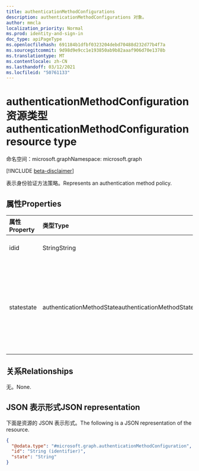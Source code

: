 ```yaml
---
title: authenticationMethodConfigurations
description: authenticationMethodConfigurations 对象。
author: mmcla
localization_priority: Normal
ms.prod: identity-and-sign-in
doc_type: apiPageType
ms.openlocfilehash: 691184b1dfbf0323204debd70488d232d77b4f7a
ms.sourcegitcommit: 9d98d9e9cc1e193850ab9b82aaaf906d70e1378b
ms.translationtype: MT
ms.contentlocale: zh-CN
ms.lasthandoff: 03/12/2021
ms.locfileid: "50761133"
---
```

# <a name="authenticationmethodconfiguration-resource-type"></a><span data-ttu-id="dcfbb-103">authenticationMethodConfiguration 资源类型</span><span class="sxs-lookup"><span data-stu-id="dcfbb-103">authenticationMethodConfiguration resource type</span></span>
<span data-ttu-id="dcfbb-104">命名空间：microsoft.graph</span><span class="sxs-lookup"><span data-stu-id="dcfbb-104">Namespace: microsoft.graph</span></span>

[!INCLUDE [beta-disclaimer](../../includes/beta-disclaimer.md)]

<span data-ttu-id="dcfbb-105">表示身份验证方法策略。</span><span class="sxs-lookup"><span data-stu-id="dcfbb-105">Represents an authentication method policy.</span></span>

## <a name="properties"></a><span data-ttu-id="dcfbb-106">属性</span><span class="sxs-lookup"><span data-stu-id="dcfbb-106">Properties</span></span>
|<span data-ttu-id="dcfbb-107">属性</span><span class="sxs-lookup"><span data-stu-id="dcfbb-107">Property</span></span>|<span data-ttu-id="dcfbb-108">类型</span><span class="sxs-lookup"><span data-stu-id="dcfbb-108">Type</span></span>|<span data-ttu-id="dcfbb-109">说明</span><span class="sxs-lookup"><span data-stu-id="dcfbb-109">Description</span></span>|
|:---|:---|:---|
|<span data-ttu-id="dcfbb-110">id</span><span class="sxs-lookup"><span data-stu-id="dcfbb-110">id</span></span>|<span data-ttu-id="dcfbb-111">String</span><span class="sxs-lookup"><span data-stu-id="dcfbb-111">String</span></span>|<span data-ttu-id="dcfbb-112">策略名称。</span><span class="sxs-lookup"><span data-stu-id="dcfbb-112">The policy name.</span></span>|
|<span data-ttu-id="dcfbb-113">state</span><span class="sxs-lookup"><span data-stu-id="dcfbb-113">state</span></span>|<span data-ttu-id="dcfbb-114">authenticationMethodState</span><span class="sxs-lookup"><span data-stu-id="dcfbb-114">authenticationMethodState</span></span>|<span data-ttu-id="dcfbb-115">策略的状态。</span><span class="sxs-lookup"><span data-stu-id="dcfbb-115">The state of the policy.</span></span> <span data-ttu-id="dcfbb-116">可取值为：`enabled`、`disabled`。</span><span class="sxs-lookup"><span data-stu-id="dcfbb-116">Possible values are: `enabled`, `disabled`.</span></span>|

## <a name="relationships"></a><span data-ttu-id="dcfbb-117">关系</span><span class="sxs-lookup"><span data-stu-id="dcfbb-117">Relationships</span></span>
<span data-ttu-id="dcfbb-118">无。</span><span class="sxs-lookup"><span data-stu-id="dcfbb-118">None.</span></span>

## <a name="json-representation"></a><span data-ttu-id="dcfbb-119">JSON 表示形式</span><span class="sxs-lookup"><span data-stu-id="dcfbb-119">JSON representation</span></span>
<span data-ttu-id="dcfbb-120">下面是资源的 JSON 表示形式。</span><span class="sxs-lookup"><span data-stu-id="dcfbb-120">The following is a JSON representation of the resource.</span></span>
<!-- {
  "blockType": "resource",
  "keyProperty": "id",
  "@odata.type": "microsoft.graph.authenticationMethodConfiguration",
  "openType": false
}
-->
``` json
{
  "@odata.type": "#microsoft.graph.authenticationMethodConfiguration",
  "id": "String (identifier)",
  "state": "String"
}
```
